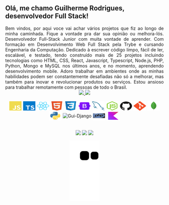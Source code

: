 ## Olá, me chamo Guilherme Rodrigues, desenvolvedor Full Stack!
<div align="justify">
Bem vindos, por aqui voce vai achar vários projetos que fiz ao longo de minha caminhada. Fique a vontade pra dar sua opinião ou melhora-lós.
Desenvolvedor Full-Stack Junior com muita vontade de aprender. Com formação em Desenvolvimento Web Full Stack pela Trybe e cursando Engenharia da Computação. Dedicado à escrever código limpo, fácil de ler, escalável, e testado, tendo construído mais de 25 projetos incluindo tecnologias como HTML, CSS, React, Javascript, Typescript, Node.js, PHP, Python, Mongo e MySQL nos últimos anos, e no momento, aprendendo desenvolvimento mobile. Adoro trabalhar em ambientes onde as minhas habilidades podem ser constantemente desafiadas não só a melhorar, mas também para inovar e revolucionar produtos ou serviços. Estou ansioso para trabalhar remotamente com pessoas de todo o Brasil.
</div>
<div align="center">
  <a href="https://github.com/Gui027">
  <img height="180em" src="https://github-readme-stats.vercel.app/api?username=Gui027&show_icons=true&theme=dracula&include_all_commits=true&count_private=true"/>
  <img height="180em" src="https://github-readme-stats.vercel.app/api/top-langs/?username=Gui027&layout=compact&langs_count=7&theme=dracula"/>
</div>
<div align="center" style="display: inline-block"><br>
  <img align="center" alt="Gui-Js" height="30" width="40" src="https://raw.githubusercontent.com/devicons/devicon/master/icons/javascript/javascript-plain.svg">
  <img align="center" alt="Gui-Ts" height="30" width="40" src="https://raw.githubusercontent.com/devicons/devicon/master/icons/typescript/typescript-plain.svg">
  <img align="center" alt="Gui-React" height="30" width="40" src="https://raw.githubusercontent.com/devicons/devicon/master/icons/react/react-original.svg">
  <img align="center" alt="Gui-HTML" height="30" width="40" src="https://raw.githubusercontent.com/devicons/devicon/master/icons/html5/html5-original.svg">
  <img align="center" alt="Gui-CSS" height="30" width="40" src="https://raw.githubusercontent.com/devicons/devicon/master/icons/css3/css3-original.svg">
  <img align="center" alt="Gui-Bootstrap" height="30" width="40"
  src="https://raw.githubusercontent.com/devicons/devicon/master/icons/bootstrap/bootstrap-original.svg">
  <img align="center" alt="Gui-MySQL" height="30" width="40" src="https://raw.githubusercontent.com/devicons/devicon/master/icons/mysql/mysql-original.svg">
  <img align="center" alt="Gui-NodeJS" height="30" width="40" src="https://raw.githubusercontent.com/devicons/devicon/master/icons/nodejs/nodejs-original.svg">
  <img align="center" alt="Gui-GitHub" height="30" width="40" src="https://raw.githubusercontent.com/devicons/devicon/master/icons/github/github-original.svg">
  <img align="center" alt="Gui-Git" height="30" width="40" src="https://raw.githubusercontent.com/devicons/devicon/master/icons/git/git-original.svg">
  <img align="center" alt="Gui-Mongo" height="30" width="40" src="https://raw.githubusercontent.com/devicons/devicon/master/icons/mongodb/mongodb-original.svg">
  <img align="center" alt="Gui-Python" height="30" width="40" src="https://raw.githubusercontent.com/devicons/devicon/master/icons/python/python-original.svg">
  <img align="center" alt="Gui-Django" height="30" width="40" src="https://icongr.am/devicon/django-original.svg?size=128&color=currentColor.svg">
  <img align="center" alt="Gui-PHP" height="30" width="40" src="https://raw.githubusercontent.com/devicons/devicon/master/icons/php/php-original.svg">
  <img align="center" alt="Gui-Kotlin" height="33" width="43" src="https://raw.githubusercontent.com/devicons/devicon/master/icons/kotlin/kotlin-original.svg">
</div>
</div>
  
  ##
 
<div align="center">
  <a href = "mailto:guilhermerg1234@gmail.com"><img src="https://img.shields.io/badge/-Gmail-%23333?style=for-the-badge&logo=gmail&logoColor=white" target="_blank"></a>
  <a href="https://www.linkedin.com/in/euguigaldino/" target="_blank"><img src="https://img.shields.io/badge/-LinkedIn-%230077B5?style=for-the-badge&logo=linkedin&logoColor=white" target="_blank"></a>
  <a href="https://www.linkedin.com/in/euguigaldino/" target="_blank"><img src="https://img.shields.io/badge/LinkedIn-0077B5?style=for-the-badge&logo=linkedin&logoColor=white" target="_blank"></a> 
 
  ![Snake animation](https://github.com/rafaballerini/rafaballerini/blob/output/github-contribution-grid-snake.svg)
 
</div>
